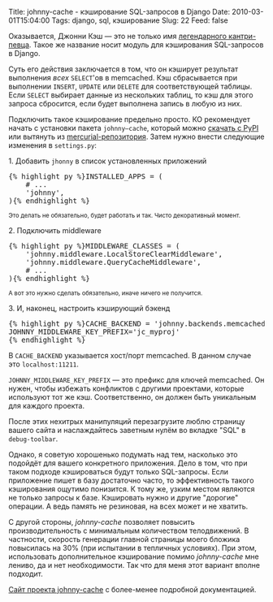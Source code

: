 Title: johnny-cache - кэширование SQL-запросов в Django
Date: 2010-03-01T15:04:00
Tags: django, sql, кэширование
Slug: 22
Feed: false

<p>Оказывается, Джонни Кэш — это не только имя <a href="http://andreyfedoseev.name/blog/post/2/johnny-cash-gods-gonna-cut-you-down/">легендарного кантри-певца</a>. Такое же название носит модуль для кэширования SQL-запросов в Django.</p>
<p>Суть его действия заключается в том, что он кэширует результат выполнения <em>всех</em> <code>SELECT</code>'ов в memcached. Кэш сбрасывается при выполнении <code>INSERT</code>, <code>UPDATE</code> или <code>DELETE</code> для соответствующей таблицы. Если <code>SELECT</code> выбирает данные из нескольких таблиц, то кэш для этого запроса сбросится, если будет выполнена запись в любую из них.</p>
<!-- more -->
<p>Подключить такое кэширование предельно просто. КО рекомендует начать с установки пакета <code>johnny—cache</code>, который можно <a href="http://pypi.python.org/pypi/johnny-cache/">скачать с PyPI</a> или вытянуть из <a href="http://dev.jmoiron.net/hg/johnny-cache">mercurial-репозитория</a>. Затем нужно внести следующие изменения в <code>settings.py</code>:</p>
<p>1. Добавить <code>jhonny</code> в список установленных приложений</p>
<pre>{% highlight py %}INSTALLED_APPS = (
    # ...
    'johnny',
){% endhighlight %}</pre>
<p><small>Это делать не обязательно, будет работать и так. Чисто декоративный момент.</small></p>
<p>2. Подключить middleware</p>
<pre>{% highlight py %}MIDDLEWARE_CLASSES = (
    'johnny.middleware.LocalStoreClearMiddleware',
    'johnny.middleware.QueryCacheMiddleware',
    # ...
){% endhighlight %}</pre>
<p><small>А вот это нужно сделать обязательно, иначе ничего не получится.</small></p>
<p>3. И, наконец, настроить кэширующий бэкенд</p>
<pre>{% highlight py %}CACHE_BACKEND = 'johnny.backends.memcached://localhost:11211'
JOHNNY_MIDDLEWARE_KEY_PREFIX='jc_myproj'
{% endhighlight %}</pre>
<p>В <code>CACHE_BACKEND</code> указывается хост/порт memcached. В данном случае это <code>localhost:11211</code>.</p>
<p><code>JOHNNY_MIDDLEWARE_KEY_PREFIX</code> — это префикс для ключей memcached. Он нужен, чтобы избежать конфликтов с другими проектами, которые используют тот же кэш. Соответственно, он должен быть уникальным для каждого проекта.</p>
<p>После этих нехитрых манипуляций перезагрузите люблю страницу вашего сайта и наслаждайтесь заветным нулём во вкладке "SQL" в <code>debug-toolbar</code>.</p>
<p>Однако, я советую хорошенько подумать над тем, насколько это подойдёт для вашего конкретного приложения. Дело в том, что при таком подходе кэшироваться будут только SQL-запросы. Если приложение пишет в базу достаточно часто, то эффективность такого кэширования ощутимо понизится. К тому же, узким местом являются не только запросы к базе. Кэшировать нужно и другие "дорогие" операции. А ведь память не резиновая, на всех может и не хватить.</p>
<p>С другой стороны, <em>johnny-cache</em> позволяет повысить производительность с минимальным количеством телодвижений. В частности, скорость генерации главной страницы моего бложика повысилась на 30% (при испытании в тепличных условиях). При этом, использовать дополнительное кэширование помимо <em>johnny-cache</em> мне лениво, да и нет необходимости. Так что для меня этот вариант вполне подходит.</p>
<p><a href="http://packages.python.org/johnny-cache/">Сайт проекта johnny-cache</a> с более-менее подробной документацией.</p>
